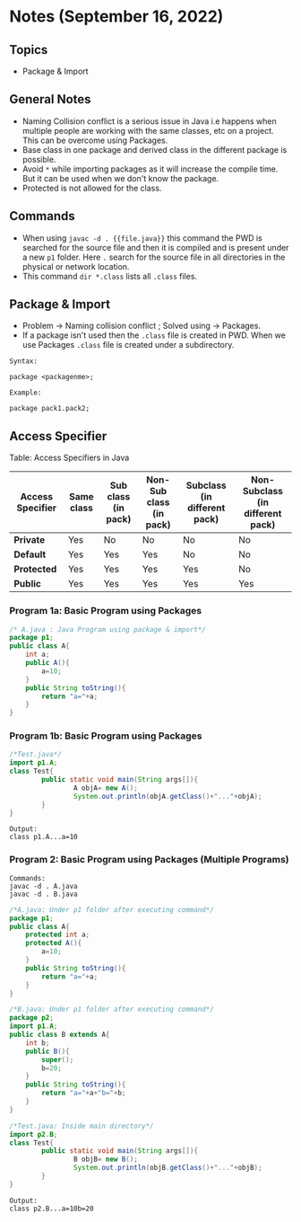 # Notes (September 16, 2022)

## Topics

- Package & Import

## General Notes

- Naming Collision conflict is a serious issue in Java i.e happens when multiple people are working with the same classes, etc on a project. This can be overcome using Packages.
- Base class in one package and derived class in the different package is possible.
- Avoid `*` while importing packages as it will increase the compile time. But it can be used when we don't know the package.
- Protected is not allowed for the class.

## Commands

- When using `javac -d . {{file.java}}` this command the PWD is searched for the source file and then it is compiled and is present under a new `p1` folder. Here `.` search for the source file in all directories in the physical or network location.
- This command `dir *.class` lists all `.class` files.

## Package & Import

- Problem -> Naming collision conflict ; Solved using -> Packages.
- If a package isn't used then the `.class` file is created in PWD. When we use Packages `.class` file is created under a subdirectory.

```text
Syntax:

package <packagenme>;

Example:

package pack1.pack2;
```

## Access Specifier

Table: Access Specifiers in Java

| Access Specifier | Same class | Sub class (in pack) | Non-Sub class (in pack) | Subclass  (in different pack) | Non-Subclass (in different pack) |
|------------------|------------|--------------------|-------------------------|-------------------------------|---------------------------------|
| **Private**          | Yes        | No                 | No                      | No                            | No                              |
| **Default**          | Yes        | Yes                | Yes                     | No                            | No                              |
| **Protected**        | Yes        | Yes                | Yes                     | Yes                           | No                              |
| **Public**           | Yes        | Yes                | Yes                     | Yes                           | Yes                             |

### Program 1a: Basic Program using Packages

```java
/* A.java : Java Program using package & import*/
package p1;
public class A{
    int a;
    public A(){
        a=10;
    }
    public String toString(){
        return "a="+a;
    }
}
```

### Program 1b: Basic Program using Packages

```java
/*Test.java*/
import p1.A;
class Test{
        public static void main(String args[]){
                A objA= new A();
                System.out.println(objA.getClass()+"..."+objA);
        }
}
```

```text
Output:
class p1.A...a=10
```

### Program 2: Basic Program using Packages (Multiple Programs)

```text
Commands:
javac -d . A.java 
javac -d . B.java 
```

```java
/*A.java: Under p1 folder after executing command*/
package p1;
public class A{
    protected int a;
    protected A(){
        a=10;
    }
    public String toString(){
        return "a="+a;
    }
}
```

```java
/*B.java: Under p1 folder after executing command*/
package p2;
import p1.A;
public class B extends A{
    int b;
    public B(){
        super();
        b=20;
    }
    public String toString(){
        return "a="+a+"b="+b;
    }
}
```

```java
/*Test.java: Inside main directory*/
import p2.B;
class Test{
        public static void main(String args[]){
                B objB= new B();
                System.out.println(objB.getClass()+"..."+objB);
        }
}
```

```text
Output:
class p2.B...a=10b=20
```
